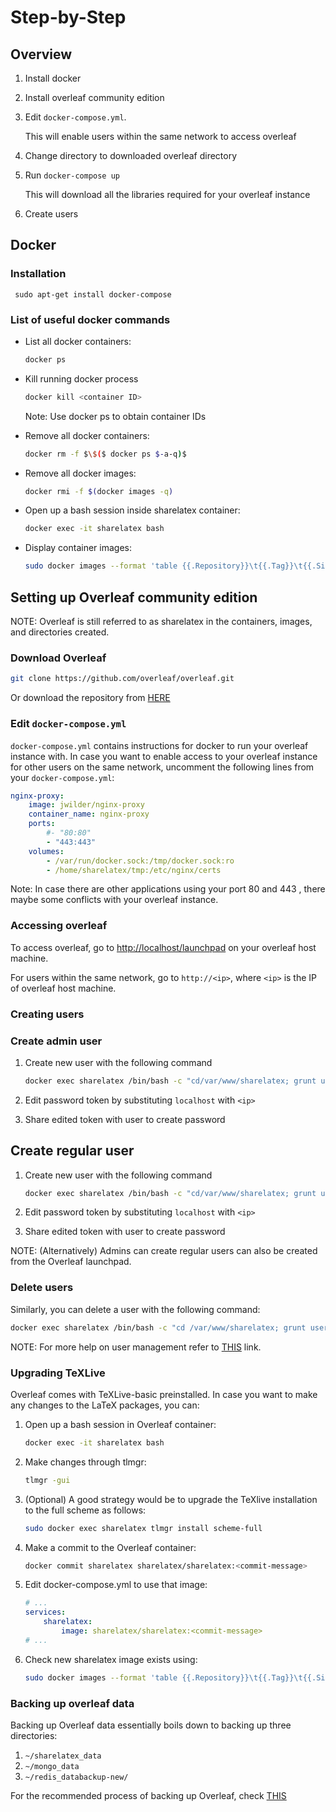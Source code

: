 # Step-by-Step
## Overview

1. Install docker
2. Install overleaf community edition
3. Edit `docker-compose.yml`.

    This will enable users within the same network to access overleaf

4. Change directory to downloaded overleaf directory
5. Run `docker-compose up`

    This will download all the libraries required for your overleaf instance

6. Create users

## Docker

### Installation

```
 sudo apt-get install docker-compose
```

### List of useful docker commands

- List all docker containers:

    ```bash
    docker ps
    ```
- Kill running docker process

    ```bash
    docker kill <container ID>
    ```
    Note: Use docker ps to obtain container IDs

- Remove all docker containers:

    ```bash
    docker rm -f $\$($ docker ps $-a-q)$
    ```
    
- Remove all docker images:

    ```bash
    docker rmi -f $(docker images -q)
    ```

- Open up a bash session inside sharelatex container:

    ```bash
    docker exec -it sharelatex bash    
    ```

- Display container images:

    ```bash
    sudo docker images --format 'table {{.Repository}}\t{{.Tag}}\t{{.Size}}'
    ```

## Setting up Overleaf community edition

NOTE: Overleaf is still referred to as sharelatex in the containers, images, and directories created.

### Download Overleaf

```bash
git clone https://github.com/overleaf/overleaf.git
```
    
Or download the repository from [HERE](https://github.com/overleaf/overleaf.git)

### Edit `docker-compose.yml`

`docker-compose.yml` contains instructions for docker to run your overleaf instance with. In case you want to enable access to your overleaf instance for other users on the same network, uncomment the following lines from your `docker-compose.yml`:
    
```yaml
nginx-proxy:
    image: jwilder/nginx-proxy
    container_name: nginx-proxy
    ports:
        #- "80:80"
        - "443:443"
    volumes:
        - /var/run/docker.sock:/tmp/docker.sock:ro
        - /home/sharelatex/tmp:/etc/nginx/certs
```
    

Note: In case there are other applications using your port 80 and 443 , there maybe some conflicts with your overleaf instance.

### Accessing overleaf

To access overleaf, go to [http://localhost/launchpad](http://localhost/launchpad) on your overleaf host machine.

For users within the same network, go to `http://<ip>`, where `<ip>` is the IP of overleaf host machine.

### Creating users

### Create admin user

1. Create new user with the following command

    ```bash
    docker exec sharelatex /bin/bash -c "cd/var/www/sharelatex; grunt user:create-admin --email=abc@xyz.com"
    ```

2. Edit password token by substituting `localhost` with `<ip>`
3. Share edited token with user to create password

## Create regular user

1. Create new user with the following command

    ```bash
    docker exec sharelatex /bin/bash -c "cd/var/www/sharelatex; grunt user:create --email=abc@xyz.com"
    ```

2. Edit password token by substituting `localhost` with `<ip>`
3. Share edited token with user to create password

NOTE: (Alternatively) Admins can create regular users can also be created from the Overleaf launchpad.

### Delete users

Similarly, you can delete a user with the following command:

```bash
docker exec sharelatex /bin/bash -c "cd /var/www/sharelatex; grunt user:delete --email=abc@xyz.com"
```

NOTE: For more help on user management refer to [THIS](https://github.com/overleaf/overleaf/wiki/Creating-and-managing-users) link.

### Upgrading TeXLive

Overleaf comes with TeXLive-basic preinstalled. In case you want to make any changes to the LaTeX packages, you can:

1. Open up a bash session in Overleaf container:

    ```bash
    docker exec -it sharelatex bash
    ```

2. Make changes through tlmgr:

    ```bash
    tlmgr -gui
    ```

3. (Optional) A good strategy would be to upgrade the TeXlive installation to the full scheme as follows:

    ```bash
    sudo docker exec sharelatex tlmgr install scheme-full
    ```

4. Make a commit to the Overleaf container:

    ```bash
    docker commit sharelatex sharelatex/sharelatex:<commit-message>
    ```

5. Edit docker-compose.yml to use that image:

    ```yaml
    # ...
    services:
        sharelatex:
            image: sharelatex/sharelatex:<commit-message>
    # ...
    ```

6. Check new sharelatex image exists using:

    ```bash
    sudo docker images --format 'table {{.Repository}}\t{{.Tag}}\t{{.Size}}'
    ```

### Backing up overleaf data

Backing up Overleaf data essentially boils down to backing up three directories:

1. `~/sharelatex_data`
2. `~/mongo_data`
3. `~/redis_databackup-new/`

For the recommended process of backing up Overleaf, check [THIS](https://github.com/overleaf/overleaf/wiki/Backup-of-Data)
